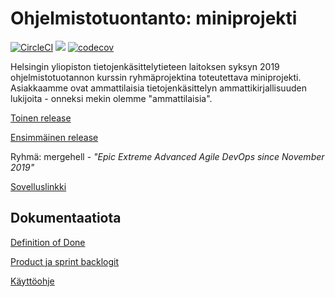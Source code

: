 # Ohjelmistotuontanto: miniprojekti

[![CircleCI](https://circleci.com/gh/anketola/ohtu-mini.svg?style=svg)](https://circleci.com/gh/anketola/ohtu-mini) <a href="https://codeclimate.com/github/anketola/ohtu-mini/maintainability"><img src="https://api.codeclimate.com/v1/badges/a6cd6f8a68e13bb210ff/maintainability" /></a> [![codecov](https://codecov.io/gh/anketola/ohtu-mini/branch/master/graph/badge.svg)](https://codecov.io/gh/anketola/ohtu-mini)

Helsingin yliopiston tietojenkäsittelytieteen laitoksen syksyn 2019 ohjelmistotuotannon kurssin ryhmäprojektina toteutettava miniprojekti. Asiakkaamme ovat ammattilaisia tietojenkäsittelyn ammattikirjallisuuden lukijoita - onneksi mekin olemme "ammattilaisia".

[Toinen release](https://github.com/anketola/ohtu-mini/releases/tag/v1.0 "Toinen release")

[Ensimmäinen release](https://github.com/anketola/ohtu-mini/releases/tag/0.1 "Ensimmäinen release")

Ryhmä: mergehell - *"Epic Extreme Advanced Agile DevOps since November 2019"*

[Sovelluslinkki](https://secret-ravine-95065.herokuapp.com/ "Sovellus Herokussa")

## Dokumentaatiota

[Definition of Done](https://docs.google.com/document/d/11sFet8RXvsOuduLlZrJaglBEncGL8m9L9uRJw0mcQMA/edit "Definition of Done")

[Product ja sprint backlogit](https://docs.google.com/spreadsheets/d/1w9VKrFW_TY9B6ujOGc0o4PbNxNm2tUUOI-F3fBlMWJo/edit?usp=sharing "Backlogit")

[Käyttöohje](https://docs.google.com/document/d/1gfFUFstXdBTj1rvA8FHEdI2cb66RtgwofszET85srmI/edit?usp=sharing "Käyttöohje")
